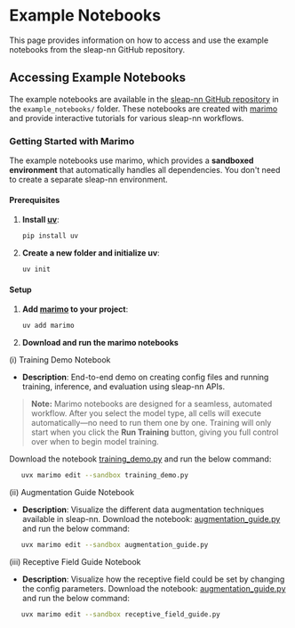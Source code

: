 # Example Notebooks

This page provides information on how to access and use the example notebooks from the sleap-nn GitHub repository.

## Accessing Example Notebooks

The example notebooks are available in the [sleap-nn GitHub repository](https://github.com/talmolab/sleap-nn) in the `example_notebooks/` folder. These notebooks are created with [marimo](https://github.com/marimo-team/marimo) and provide interactive tutorials for various sleap-nn workflows.

### Getting Started with Marimo

The example notebooks use marimo, which provides a **sandboxed environment** that automatically handles all dependencies. You don't need to create a separate sleap-nn environment.

#### Prerequisites

1. **Install [uv](https://github.com/astral-sh/uv)**: 
   ```bash
   pip install uv
   ```

2. **Create a new folder and initialize uv**:
   ```bash
   uv init
   ```

#### Setup

1. **Add [marimo](https://github.com/marimo-team/marimo) to your project**:
   ```bash
   uv add marimo
   ```

2. **Download and run the marimo notebooks**

(i) Training Demo Notebook

- **Description**: End-to-end demo on creating config files and running training, inference, and evaluation using sleap-nn APIs.

> **Note:** Marimo notebooks are designed for a seamless, automated workflow. After you select the model type, all cells will execute automatically—no need to run them one by one. Training will only start when you click the  **Run Training** button, giving you full control over when to begin model training.

Download the notebook [training_demo.py](https://github.com/talmolab/sleap-nn/blob/main/example_notebooks/training_demo.py) and run the below command:
```bash
   uvx marimo edit --sandbox training_demo.py
```

(ii) Augmentation Guide Notebook

- **Description**: Visualize the different data augmentation techniques available in sleap-nn.
Download the notebook: [augmentation_guide.py](https://github.com/talmolab/sleap-nn/blob/main/example_notebooks/augmentation_guide.py) and run the below command:
```bash
   uvx marimo edit --sandbox augmentation_guide.py
```

(iii) Receptive Field Guide Notebook

- **Description**: Visualize how the receptive field could be set by changing the config parameters.
Download the notebook: [augmentation_guide.py](https://github.com/talmolab/sleap-nn/blob/main/example_notebooks/augmentation_guide.py) and run the below command:
```bash
   uvx marimo edit --sandbox receptive_field_guide.py
```
